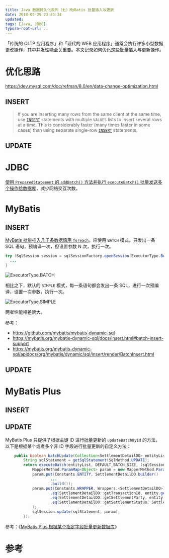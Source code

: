 ```yaml
---
title: Java 数据持久化系列（七）MyBatis 批量插入与更新
date: 2018-03-29 23:43:34
updated:
tags: [Java, JDBC]
typora-root-url: ..
---
```


「传统的 OLTP 应用程序」和「现代的 WEB 应用程序」通常会执行许多小型数据更改操作，其中并发性能至关重要。本文记录如何优化这些批量插入与更新操作。

# 优化思路

https://dev.mysql.com/doc/refman/8.0/en/data-change-optimization.html

## INSERT

> If you are inserting many rows from the same client at the same time, use [`INSERT`](https://dev.mysql.com/doc/refman/8.0/en/insert.html) statements with multiple `VALUES` lists to insert several rows at a time. This is considerably faster (many times faster in some cases) than using separate single-row [`INSERT`](https://dev.mysql.com/doc/refman/8.0/en/insert.html) statements.

## UPDATE



# JDBC

[使用 `PreparedStatement` 的 `addBatch()` 方法并执行 `executeBatch()` 批量发送多个操作给数据库](http://localhost:4000/posts/java-jdbc-api/#批处理-1)，减少网络交互次数。

# MyBatis

## INSERT

[MyBatis 批量插入几千条数据慎用 `foreach`](https://blog.csdn.net/huanghanqian/article/details/83177178)。应使用 `BATCH` 模式，只发出一条 SQL 语句，预编译一次，但设置参数 N 次，执行一次。

```java
try (SqlSession session = sqlSessionFactory.openSession(ExecutorType.BATCH)) {
  ...
}
```

![ExecutorType.BATCH](/img/java/mybatis/ExecutorType_BATCH.png)

相比之下，默认的 `SIMPLE` 模式，每一条语句都会发出一条 SQL，进行一次预编译，设置一次参数，执行一次。

![ExecutorType.SIMPLE](/img/java/mybatis/ExecutorType_SIMPLE.png)

两者性能相差很大。

参考：

* https://github.com/mybatis/mybatis-dynamic-sql
* https://mybatis.org/mybatis-dynamic-sql/docs/insert.html#batch-insert-support
* https://mybatis.org/mybatis-dynamic-sql/apidocs/org/mybatis/dynamic/sql/insert/render/BatchInsert.html

## UPDATE

# MyBatis Plus

## INSERT



## UPDATE

MyBatis Plus 只提供了根据主键 ID 进行批量更新的 `updateBatchById` 的方法，以下是根据某个或者多个非 ID 字段进行批量更新的自定义方法：

```java
    public boolean batchUpdate(Collection<SettlementDetailDO> entityList) {
        String sqlStatement = getSqlStatement(SqlMethod.UPDATE);
        return executeBatch(entityList, DEFAULT_BATCH_SIZE, (sqlSession, entity) -> {
            MapperMethod.ParamMap<Object> param = new MapperMethod.ParamMap<>();
            param.put(Constants.ENTITY, SettlementDetailDO.builder()
                    ...
                    .build());
            param.put(Constants.WRAPPER, Wrappers.<SettlementDetailDO>lambdaQuery()
                    .eq(SettlementDetailDO::getTransactionId, entity.getTransactionId())
                    .eq(SettlementDetailDO::getSettlementParty, entity.getSettlementParty())
                    .eq(SettlementDetailDO::getSettlementStatus, SettlementStatusEnum.INIT)
            );
            sqlSession.update(sqlStatement, param);
        });
```

参考：《[MyBatis Plus 根据某个指定字段批量更新数据库](https://www.panziye.com/java/4641.html)》

# 参考
